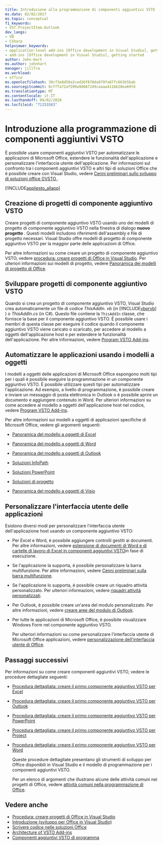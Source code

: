 ```yaml
---
title: Introduzione alla programmazione di componenti aggiuntivi VSTO
ms.date: 02/02/2017
ms.topic: conceptual
f1_keywords:
- VST.ProjectItem.Outlook
dev_langs:
- VB
- CSharp
helpviewer_keywords:
- application-level add-ins [Office development in Visual Studio], getting started
- add-ins [Office development in Visual Studio], getting started
author: John-Hart
ms.author: johnhart
manager: jillfra
ms.workload:
- office
ms.openlocfilehash: 39cf3e8d59a2ced26f878da979fa87fc663b5bab
ms.sourcegitcommit: 6cfffa72af599a9d667249caaaa411bb28ea69fd
ms.translationtype: MT
ms.contentlocale: it-IT
ms.lasthandoff: 09/02/2020
ms.locfileid: "71253583"
---
```

# <a name="get-started-programming-vsto-add-ins"></a>Introduzione alla programmazione di componenti aggiuntivi VSTO
  È possibile usare componenti aggiuntivi VSTO per automatizzare le applicazioni di Microsoft Office, estendere le funzionalità dell'applicazione e personalizzare l'interfaccia utente dell'applicazione. Per informazioni sul confronto tra i componenti aggiuntivi VSTO e altri tipi di soluzioni Office che è possibile creare con Visual Studio, vedere [Cenni preliminari sullo sviluppo di soluzioni office &#40;&#41;VSTO ](../vsto/office-solutions-development-overview-vsto.md).

 [!INCLUDE[appliesto_allapp](../vsto/includes/appliesto-allapp-md.md)]

## <a name="create-vsto-add-in-projects"></a>Creazione di progetti di componente aggiuntivo VSTO
 Creare progetti di componente aggiuntivo VSTO usando uno dei modelli di progetto di componente aggiuntivo VSTO nella finestra di dialogo **nuovo progetto** . Questi modelli includono riferimenti dell'assembly e file di progetto necessari. Visual Studio offre modelli di progetto di componente aggiuntivo VSTO per la maggior parte delle applicazioni di Office.

 Per altre informazioni su come creare un progetto di componente aggiuntivo VSTO, vedere [procedura: creare progetti di Office in Visual Studio](../vsto/how-to-create-office-projects-in-visual-studio.md). Per ulteriori informazioni sui modelli di progetto, vedere [Panoramica dei modelli di progetto di Office](../vsto/office-project-templates-overview.md).

## <a name="develop-vsto-add-in-projects"></a>Sviluppare progetti di componente aggiuntivo VSTO
 Quando si crea un progetto di componente aggiuntivo VSTO, Visual Studio crea automaticamente un file di codice *ThisAddIn. vb* (in [!INCLUDE[vbprvb](../sharepoint/includes/vbprvb-md.md)] ) o *ThisAddIn.cs* (in C#). Questo file contiene la `ThisAddIn` classe, che fornisce la base per il componente aggiuntivo VSTO. È possibile usare i membri di questa classe per eseguire il codice quando il componente aggiuntivo VSTO viene caricato o scaricato, per accedere al modello a oggetti dell'applicazione host e per estendere le funzionalità dell'applicazione. Per altre informazioni, vedere [Program VSTO Add-ins](../vsto/programming-vsto-add-ins.md).

## <a name="automate-applications-by-using-the-object-models"></a>Automatizzare le applicazioni usando i modelli a oggetti
 I modelli a oggetti delle applicazioni di Microsoft Office espongono molti tipi per i quali è possibile eseguire la programmazione in un componente aggiuntivo VSTO. È possibile utilizzare questi tipi per automatizzare l'applicazione. Ad esempio, a livello di programmazione, è possibile creare e inviare un messaggio di posta elettronica in Outlook o è possibile aprire un documento e aggiungere contenuto in Word. Per ulteriori informazioni su come accedere al modello a oggetti dell'applicazione host nel codice, vedere [Program VSTO Add-ins](../vsto/programming-vsto-add-ins.md).

 Per altre informazioni sui modelli a oggetti di applicazioni specifiche di Microsoft Office, vedere gli argomenti seguenti:

- [Panoramica del modello a oggetti di Excel](../vsto/excel-object-model-overview.md)

- [Panoramica del modello a oggetti di Word](../vsto/word-object-model-overview.md)

- [Panoramica del modello a oggetti di Outlook](../vsto/outlook-object-model-overview.md)

- [Soluzioni InfoPath](../vsto/infopath-solutions.md)

- [Soluzioni PowerPoint](../vsto/powerpoint-solutions.md)

- [Soluzioni di progetto](../vsto/project-solutions.md)

- [Panoramica del modello a oggetti di Visio](../vsto/visio-object-model-overview.md)

## <a name="customize-the-user-interface-of-applications"></a>Personalizzare l'interfaccia utente delle applicazioni
 Esistono diversi modi per personalizzare l'interfaccia utente dell'applicazione host usando un componente aggiuntivo VSTO:

- Per Excel e Word, è possibile aggiungere controlli gestiti ai documenti. Per altre informazioni, vedere [estensione di documenti di Word e di cartelle di lavoro di Excel in componenti aggiuntivi VSTO](../vsto/extending-word-documents-and-excel-workbooks-in-vsto-add-ins-at-run-time.md)in fase di esecuzione.

- Se l'applicazione la supporta, è possibile personalizzare la barra multifunzione. Per altre informazioni, vedere [Cenni preliminari sulla barra multifunzione](../vsto/ribbon-overview.md).

- Se l'applicazione lo supporta, è possibile creare un riquadro attività personalizzato. Per ulteriori informazioni, vedere [riquadri attività personalizzati](../vsto/custom-task-panes.md).

- Per Outlook, è possibile creare un'area del modulo personalizzato. Per altre informazioni, vedere [creare aree del modulo di Outlook](../vsto/creating-outlook-form-regions.md).

- Per tutte le applicazioni di Microsoft Office, è possibile visualizzare Windows Form nel componente aggiuntivo VSTO.

  Per ulteriori informazioni su come personalizzare l'interfaccia utente di Microsoft Office applicazioni, vedere [personalizzazione dell'interfaccia utente di Office](../vsto/office-ui-customization.md).

## <a name="next-steps"></a>Passaggi successivi
 Per informazioni su come creare componenti aggiuntivi VSTO, vedere le procedure dettagliate seguenti:

- [Procedura dettagliata: creare il primo componente aggiuntivo VSTO per Excel](../vsto/walkthrough-creating-your-first-vsto-add-in-for-excel.md)

- [Procedura dettagliata: creare il primo componente aggiuntivo VSTO per Outlook](../vsto/walkthrough-creating-your-first-vsto-add-in-for-outlook.md)

- [Procedura dettagliata: creare il primo componente aggiuntivo VSTO per PowerPoint](../vsto/walkthrough-creating-your-first-vsto-add-in-for-powerpoint.md)

- [Procedura dettagliata: creare il primo componente aggiuntivo VSTO per Project](../vsto/walkthrough-creating-your-first-vsto-add-in-for-project.md)

- [Procedura dettagliata: creare il primo componente aggiuntivo VSTO per Word](../vsto/walkthrough-creating-your-first-vsto-add-in-for-word.md)

  Queste procedure dettagliate presentano gli strumenti di sviluppo per Office disponibili in Visual Studio e il modello di programmazione per i componenti aggiuntivi VSTO.

  Per un elenco di argomenti che illustrano alcune delle attività comuni nei progetti di Office, vedere [attività comuni nella programmazione di Office](../vsto/common-tasks-in-office-programming.md).

## <a name="see-also"></a>Vedere anche
- [Procedura: creare progetti di Office in Visual Studio](../vsto/how-to-create-office-projects-in-visual-studio.md)
- [Introduzione &#40;sviluppo per Office in Visual Studio&#41;](../vsto/getting-started-office-development-in-visual-studio.md)
- [Scrivere codice nelle soluzioni Office](../vsto/writing-code-in-office-solutions.md)
- [Architecture of VSTO Add-ins](../vsto/architecture-of-vsto-add-ins.md)
- [Componenti aggiuntivi VSTO di programma](../vsto/programming-vsto-add-ins.md)
